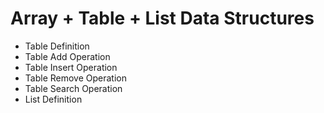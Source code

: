 # Array + Table + List Data Structures

* Table Definition
* Table Add Operation
* Table Insert Operation
* Table Remove Operation
* Table Search Operation
* List Definition